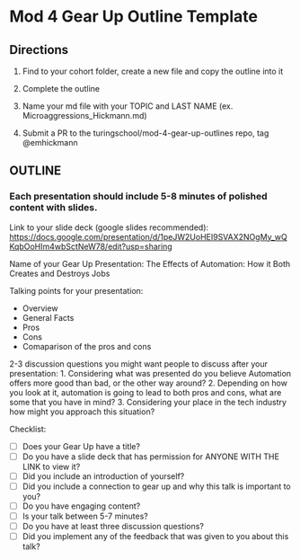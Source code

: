 # Mod 4 Gear Up Outline Template



## Directions
  
  1) Find to your cohort folder, create a new file and copy the outline into it

  2) Complete the outline 

  3) Name your md file with your TOPIC and LAST NAME (ex.   Microaggressions_Hickmann.md)

  4)  Submit a PR to the turingschool/mod-4-gear-up-outlines repo, tag @emhickmann

## OUTLINE

### Each presentation should include 5-8 minutes of polished content with slides. 
  
  Link to your slide deck (google slides recommended): https://docs.google.com/presentation/d/1peJW2UoHEI9SVAX2NOgMy_wQKqbOoHIm4wbSctNeW78/edit?usp=sharing
  
  Name of your Gear Up Presentation: The Effects of Automation: How it Both Creates and Destroys Jobs
  
  Talking points for your presentation:
  
  - Overview
  - General Facts
  - Pros
  - Cons
  - Comaparison of the pros and cons
  
  2-3 discussion questions you might want people to discuss after your presentation:
    1. Considering what was presented do you believe Automation offers more good than bad, or the other way around?
    2. Depending on how you look at it, automation is going to lead to both pros and cons, what are some that you have in mind?
    3. Considering your place in the tech industry how might you approach this situation?
    
Checklist: 

- [ ] Does your Gear Up have a title?
- [ ] Do you have a slide deck that has permission for ANYONE WITH THE LINK to view it?
- [ ] Did you include an introduction of yourself?
- [ ] Did you include a connection to gear up and why this talk is important to you?
- [ ] Do you have engaging content?
- [ ] Is your talk between 5-7 minutes?
- [ ] Do you have at least three discussion questions?
- [ ] Did you implement any of the feedback that was given to you about this talk?
